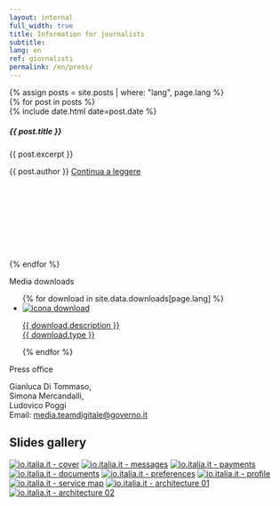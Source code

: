```yaml
---
layout: internal
full_width: true
title: Information for journalists
subtitle:
lang: en
ref: giornalisti
permalink: /en/press/
---
```


<section class="container mw-60">
    <div class="row">
        <div class="col-md-8">
            {% assign posts = site.posts | where: "lang", page.lang %}
            <div class="mt-0 mt-md-5">
                {% for post in posts %}
                  <div class="card-wrapper my-4">
                    <div class="card">
                      <div class="card-body">
                          <div class="head-tags">
                            <div class="d-flex justify-content-between w-100">
                              <div><span class="data">{% include date.html date=post.date %}</span></div>
                            </div>
                          </div>
                          <h5 class="card-title big-heading">{{ post.title }}</h5>
                          <p class="card-text">{{ post.excerpt }}</p>
                          <span class="card-signature">{{ post.author }}</span>
                          <a class="read-more" href="{{ site.baseurl }}{{ post.url }}">
                            <span class="">Continua a leggere</span>
                            <svg class="icon">
                              <use xlink:href="/assets/svg/sprite.svg#it-arrow-right"></use>
                            </svg>
                          </a>
                        </div>
                    </div>
                  </div>
                {% endfor %}
            </div>
        </div>
        <div class="col-md-4">
	        <aside class="mt-0 mt-md-5 pt-3 pt-md-5 pb-3 pb-md-5">
            <p class="font-weight-bold">Media downloads</p>
            <ul class="list-unstyled mt-2 mt-md-5">
                {% for download in site.data.downloads[page.lang] %}
                <li class="mb-2 pt-2 pb-2">
                    <a class="d-flex" download="{{ download.name }}" href="{{ download.asset | relative_url}}">
                        <img class="icon mr-3" src="{{'/assets/img/icon-download.svg' | relative_url}}" alt="icona download">
                        <p>
                        <span class="font-weight-bold">{{ download.description }}</span><br/>
                        <span class="small">{{ download.type }}</span>
                        </p>
                    </a>
                </li>
                {% endfor %}
            </ul>
            <p class="font-weight-bold pt-2 pt-md-4">Press office</p>
            <p>Gianluca Di Tommaso,<br/>Simona Mercandalli,<br/>Ludovico Poggi<br/>Email: <a href="mailto:media.teamdigitale@governo.it">media.teamdigitale@governo.it</a></p>
            </aside>
        </div>
    </div><!--/row-->
</section>

<section class="giornalisti__slides pt-3 pt-md-4 pb-3 pb-md-4">
    <div class="container mw-60">
        <h2>Slides gallery</h2>
    </div>
    <div class="container giornalisti__slides-container mt-2 mt-md-5">
        <div class="d-flex flex-row flex-wrap giornalisti__slides-content">
            <a class="giornalisti__slides-item" href="{{'/assets/img/slides/en/slide-01-cover@2x.jpg' | relative_url}}"><img src="{{'/assets/img/slides/en/small/slide-01-cover.jpg' | relative_url}}" alt="io.italia.it - cover"></a>
            <a class="giornalisti__slides-item" href="{{'/assets/img/slides/en/slide-02-messages@2x.png' | relative_url}}"><img src="{{'/assets/img/slides/en/small/slide-02-messages.png' | relative_url}}" alt="io.italia.it - messages"></a>
            <a class="giornalisti__slides-item" href="{{'/assets/img/slides/en/slide-03-payments@2x.png' | relative_url}}"><img src="{{'/assets/img/slides/en/small/slide-03-payments.png' | relative_url}}" alt="io.italia.it - payments"></a>
            <a class="giornalisti__slides-item" href="{{'/assets/img/slides/en/slide-04-documents@2x.png' | relative_url}}"><img src="{{'/assets/img/slides/en/small/slide-04-documents.png' | relative_url}}" alt="io.italia.it - documents"></a>
            <a class="giornalisti__slides-item" href="{{'/assets/img/slides/en/slide-05-preferences@2x.png' | relative_url}}"><img src="{{'/assets/img/slides/en/small/slide-05-preferences.png' | relative_url}}" alt="io.italia.it - preferences"></a>
            <a class="giornalisti__slides-item" href="{{'/assets/img/slides/en/slide-06-profile@2x.png' | relative_url}}"><img src="{{'/assets/img/slides/en/small/slide-06-profile.png' | relative_url}}" alt="io.italia.it - profile"></a>
            <a class="giornalisti__slides-item" href="{{'/assets/img/slides/en/slide-07-service-map@2x.png' | relative_url}}"><img src="{{'/assets/img/slides/en/small/slide-07-service-map.png' | relative_url}}" alt="io.italia.it - service map"></a>
            <a class="giornalisti__slides-item" href="{{'/assets/img/slides/en/slide-08-architecture-01@2x.png' | relative_url}}"><img src="{{'/assets/img/slides/en/small/slide-08-architecture-01.png' | relative_url}}" alt="io.italia.it - architecture 01"></a>
            <a class="giornalisti__slides-item" href="{{'/assets/img/slides/en/slide-09-architecture-02@2x.png' | relative_url}}"><img src="{{'/assets/img/slides/en/small/slide-08-architecture-01.png' | relative_url}}" alt="io.italia.it - architecture 02"></a>
        </div>
    </div>
</section>

